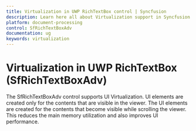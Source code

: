 ```yaml
---
title: Virtualization in UWP RichTextBox control | Syncfusion
description: Learn here all about Virtualization support in Syncfusion UWP RichTextBox (SfRichTextBoxAdv) control and more.
platform: document-processing
control: SfRichTextBoxAdv
documentation: ug
keywords: virtualization
---
```

# Virtualization in UWP RichTextBox (SfRichTextBoxAdv)

The SfRichTextBoxAdv control supports UI Virtualization. UI elements are created only for the contents that are visible in the viewer. The UI elements are created for the contents that become visible while scrolling the viewer. This reduces the main memory utilization and also improves UI performance.
